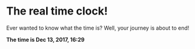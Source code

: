 # The real time clock!

Ever wanted to know what the time is? Well, your journey is about to end!

**The time is Dec 13, 2017, 16:29**